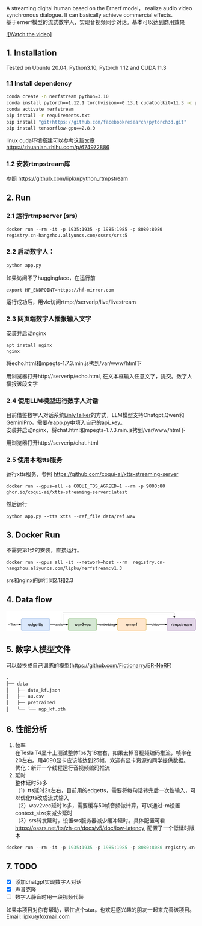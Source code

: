 A streaming digital human based on the Ernerf model， realize audio video synchronous dialogue. It can basically achieve commercial effects.  
基于ernerf模型的流式数字人，实现音视频同步对话。基本可以达到商用效果

[![Watch the video]](/assets/demo.mp4)

## 1. Installation

Tested on Ubuntu 20.04, Python3.10, Pytorch 1.12 and CUDA 11.3

### 1.1 Install dependency

```bash
conda create -n nerfstream python=3.10
conda install pytorch==1.12.1 torchvision==0.13.1 cudatoolkit=11.3 -c pytorch
conda activate nerfstream
pip install -r requirements.txt
pip install "git+https://github.com/facebookresearch/pytorch3d.git"
pip install tensorflow-gpu==2.8.0
```
linux cuda环境搭建可以参考这篇文章 https://zhuanlan.zhihu.com/p/674972886

### 1.2 安装rtmpstream库  
参照 https://github.com/lipku/python_rtmpstream


## 2. Run

### 2.1 运行rtmpserver (srs)
```
docker run --rm -it -p 1935:1935 -p 1985:1985 -p 8080:8080 registry.cn-hangzhou.aliyuncs.com/ossrs/srs:5
```

### 2.2 启动数字人：

```python
python app.py
```

如果访问不了huggingface，在运行前
```
export HF_ENDPOINT=https://hf-mirror.com
```

运行成功后，用vlc访问rtmp://serverip/live/livestream

### 2.3 网页端数字人播报输入文字
安装并启动nginx
```
apt install nginx
nginx
```
将echo.html和mpegts-1.7.3.min.js拷到/var/www/html下  

用浏览器打开http://serverip/echo.html, 在文本框输入任意文字，提交。数字人播报该段文字  

### 2.4 使用LLM模型进行数字人对话

目前借鉴数字人对话系统[LinlyTalker](https://github.com/Kedreamix/Linly-Talker)的方式，LLM模型支持Chatgpt,Qwen和GeminiPro。需要在app.py中填入自己的api_key。  
安装并启动nginx，将chat.html和mpegts-1.7.3.min.js拷到/var/www/html下  

用浏览器打开http://serverip/chat.html

### 2.5 使用本地tts服务
运行xtts服务，参照 https://github.com/coqui-ai/xtts-streaming-server
```
docker run --gpus=all -e COQUI_TOS_AGREED=1 --rm -p 9000:80 ghcr.io/coqui-ai/xtts-streaming-server:latest
```
然后运行
```
python app.py --tts xtts --ref_file data/ref.wav
```
  
## 3. Docker Run  
不需要第1步的安装，直接运行。
```
docker run --gpus all -it --network=host --rm  registry.cn-hangzhou.aliyuncs.com/lipku/nerfstream:v1.3
```
srs和nginx的运行同2.1和2.3

## 4. Data flow
![](/assets/dataflow.png)

## 5. 数字人模型文件
可以替换成自己训练的模型(https://github.com/Fictionarry/ER-NeRF)
```python
.
├── data
│   ├── data_kf.json
│   ├── au.csv			
│   ├── pretrained
│   └── └── ngp_kf.pth

```

## 6. 性能分析
1. 帧率  
在Tesla T4显卡上测试整体fps为18左右，如果去掉音视频编码推流，帧率在20左右。用4090显卡应该能达到25帧，欢迎有显卡资源的同学提供数据。  
优化：新开一个线程运行音视频编码推流  
2. 延时  
整体延时5s多  
（1）tts延时2s左右，目前用的edgetts，需要将每句话转完后一次性输入，可以优化tts改成流式输入  
（2）wav2vec延时1s多，需要缓存50帧音频做计算，可以通过-m设置context_size来减少延时  
（3）srs转发延时，设置srs服务器减少缓冲延时。具体配置可看 https://ossrs.net/lts/zh-cn/docs/v5/doc/low-latency, 配置了一个低延时版本 
```python
docker run --rm -it -p 1935:1935 -p 1985:1985 -p 8080:8080 registry.cn-hangzhou.aliyuncs.com/lipku/srs:v1.1
```

## 7. TODO
- [x] 添加chatgpt实现数字人对话
- [x] 声音克隆
- [ ] 数字人静音时用一段视频代替

如果本项目对你有帮助，帮忙点个star。也欢迎感兴趣的朋友一起来完善该项目。  
Email: lipku@foxmail.com
